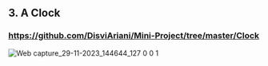 ## 3. A Clock
### https://github.com/DisviAriani/Mini-Project/tree/master/Clock
![Web capture_29-11-2023_144644_127 0 0 1](https://github.com/DisviAriani/Mini-Project/assets/115921593/eeb173a0-5020-467e-adec-c8b412af7671)
